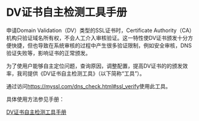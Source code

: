 

# DV证书自主检测工具手册

申请Domain Validation（DV）类型的SSL证书时，Certificate
Authority（CA）机构只验证域名所有权，不会人工介入审核验证。这一特性使DV证书颁发十分方便快捷，但也导致在系统审核的过程中产生很多验证限制，例如安全审核，DNS验证失败等，影响证书的正常颁发。

为了使用户能够自主定位问题，查询原因，调整配置，提高DV证书的的颁发效率，我司提供《DV证书自主检测工具》（以下简称“工具”）。

通过访问<https://myssl.com/dns_check.html#ssl_verify>使用此工具。

具体使用方法参见手册：

[DV证书自主检测工具手册](http://sslfiles.ufile.ucloud.com.cn/DV证书自主检测工具手册.docx)
